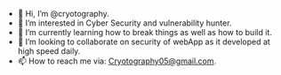 - 👋 Hi, I’m @cryotography.
- 👀 I’m interested in Cyber Security and vulnerability hunter.
- 🌱 I’m currently learning how to break things as well as how to build it.
- 💞️ I’m looking to collaborate on security of webApp as it developed at high speed daily.
- 📫 How to reach me via: Cryotography05@gmail.com.

<!---
cryotography/cryotography is a ✨ special ✨ repository because its `README.md` (this file) appears on your GitHub profile.
You can click the Preview link to take a look at your changes.
--->
